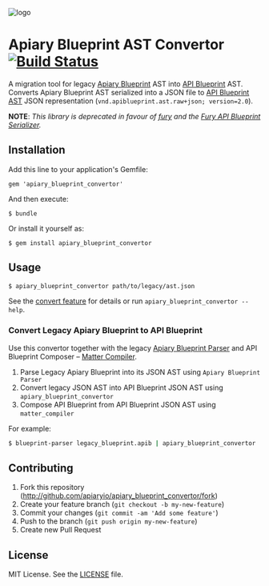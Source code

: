 ![logo](https://raw.github.com/apiaryio/api-blueprint/master/assets/logo_apiblueprint.png)

# Apiary Blueprint AST Convertor [![Build Status](https://travis-ci.org/apiaryio/apiary_blueprint_convertor.png?branch=master)](https://travis-ci.org/apiaryio/apiary_blueprint_convertor)
A migration tool for legacy [Apiary Blueprint](https://github.com/apiaryio/blueprint-parser) AST into [API Blueprint](http://apiblueprint.org) AST. Converts Apiary Blueprint AST serialized into a JSON file to [API Blueprint AST](https://github.com/apiaryio/api-blueprint-ast) JSON representation (`vnd.apiblueprint.ast.raw+json; version=2.0`).

**NOTE**: *This library is deprecated in favour of
[fury](https://github.com/apiaryio/fury) and the [Fury API Blueprint
Serializer](https://github.com/apiaryio/fury-adapter-apib-serializer).*

## Installation
Add this line to your application's Gemfile:

    gem 'apiary_blueprint_convertor'

And then execute:

    $ bundle

Or install it yourself as:

    $ gem install apiary_blueprint_convertor

## Usage

```sh
$ apiary_blueprint_convertor path/to/legacy/ast.json
```

See the [convert feature](features/convert.feature) for details or run `apiary_blueprint_convertor --help`.

### Convert Legacy Apiary Blueprint to API Blueprint
Use this convertor together with the legacy [Apiary Blueprint Parser](https://github.com/apiaryio/blueprint-parser) and API Blueprint Composer – [Matter Compiler](https://github.com/apiaryio/matter_compiler). 

1. Parse Legacy Apiary Blueprint into its JSON AST using `Apiary Blueprint Parser`
2. Convert legacy JSON AST into API Blueprint JSON AST using `apiary_blueprint_convertor`
3. Compose API Blueprint from API Blueprint JSON AST using `matter_compiler`

For example: 

```sh
$ blueprint-parser legacy_blueprint.apib | apiary_blueprint_convertor | matter_compiler --format json > new_blueprint.md
```

## Contributing
1. Fork this repository (http://github.com/apiaryio/apiary_blueprint_convertor/fork)
2. Create your feature branch (`git checkout -b my-new-feature`)
3. Commit your changes (`git commit -am 'Add some feature'`)
4. Push to the branch (`git push origin my-new-feature`)
5. Create new Pull Request

## License
MIT License. See the [LICENSE](LICENSE) file.
